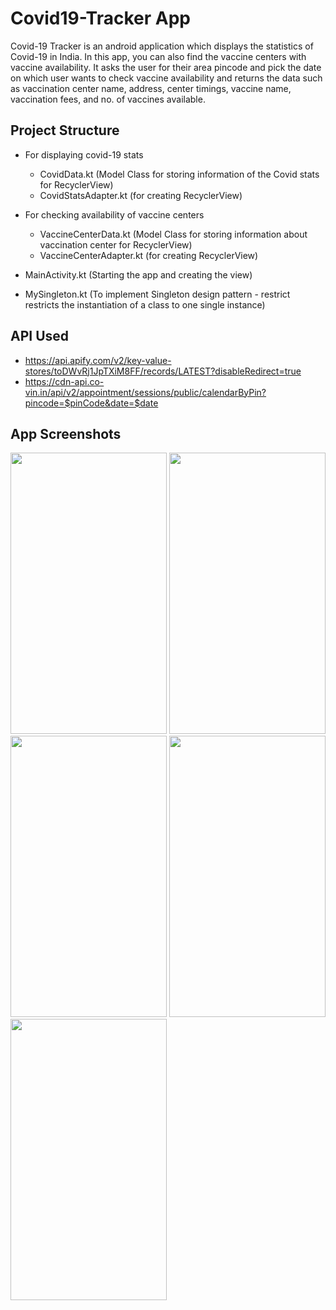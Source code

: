 # Covid19-Tracker App

Covid-19 Tracker is an android application which displays the statistics of Covid-19 in India. In this app, you can also find the vaccine centers with vaccine availability. It asks the user for their area pincode and pick the date on which user wants to check vaccine availability and returns the data such as vaccination center name, address, center timings, vaccine name, vaccination fees, and no. of vaccines available.

## Project Structure
- For displaying covid-19 stats
  - CovidData.kt (Model Class for storing information of the Covid stats for RecyclerView)
  - CovidStatsAdapter.kt (for creating RecyclerView)
  
- For checking availability of vaccine centers
  - VaccineCenterData.kt (Model Class for storing information about vaccination center for RecyclerView)
  - VaccineCenterAdapter.kt (for creating RecyclerView)
  
- MainActivity.kt (Starting the app and creating the view)
- MySingleton.kt (To implement Singleton design pattern - restrict restricts the instantiation of a class to one single instance)

## API Used
- https://api.apify.com/v2/key-value-stores/toDWvRj1JpTXiM8FF/records/LATEST?disableRedirect=true
- https://cdn-api.co-vin.in/api/v2/appointment/sessions/public/calendarByPin?pincode=$pinCode&date=$date

## App Screenshots
<p float="left">
<img src="https://user-images.githubusercontent.com/33342767/123138883-2f9bcf80-d473-11eb-98a3-6cd046a1c58d.png"  width="250" height="450">
<img src="https://user-images.githubusercontent.com/33342767/123138917-3aeefb00-d473-11eb-819f-a61b3480e004.png"  width="250" height="450">
<img src="https://user-images.githubusercontent.com/33342767/123138940-43dfcc80-d473-11eb-9858-789a70f758dc.png"  width="250" height="450">
<img src="https://user-images.githubusercontent.com/33342767/123138975-4b9f7100-d473-11eb-8e25-1c2cdec6be35.png"  width="250" height="450">
<img src="https://user-images.githubusercontent.com/33342767/123138998-53f7ac00-d473-11eb-9285-6c7f518ae01a.png"  width="250" height="450">
</p> 

